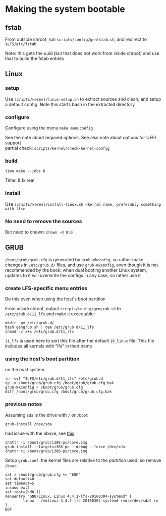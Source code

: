 # Making the system bootable

## fstab

From outside chroot, run `scripts/config/genfstab.sh`, and redirect to `$LFS/etc/fstab`

Note: this gets the uuid (but that does not work from inside chroot) and use that to build the fstab entries

## Linux

### setup

Use `scripts/kernel/linux-setup.sh` to extract sources and clean, and setup a default config. Note this starts bash in the extracted directory

### configure

Configure using the menu `make menuconfig`

See the note about required options. See also note about options for UEFI support  
partial check: `scripts/kernel/check-kernel-config`

### build

`time make --jobs 8`

Time: 8.1x real

### install

Use `scripts/kernel/install-linux.sh <kernal name, preferably something with lfs>`

### No need to remove the sources

But need to chown: `chown -R 0:0 .`

## GRUB

`/boot/grub/grub.cfg` is generated by `grub-mkconfig`, so rather make changes in `/etc/grub.d/` files, and use `grub-mkconfig`, even though it is not recommended by the book: when dual booting another Linux system, updates to it will overwrite the configs in any case, so rather use it

### create LFS-specific menu entries

Do this even when using the host's boot partition

From inside chroot, output `scripts/config/gengrub.sh` to `/etc/grub.d/11_lfs` and make it executable:

```
mkdir -pv /etc/grub.d/
bash gengrub.sh | tee /etc/grub.d/11_lfs
chmod -v a+x /etc/grub.d/11_lfs
```

`11_lfs` is used here to sort this file after the default `10_linux` file. This file includes all kernels with "lfs" in their name

### using the host's boot partition

on the *host* system:

```
ln -svf "$LFS/etc/grub.d/11_lfs" /etc/grub.d
cp -v /boot/grub/grub.cfg /boot/grub/grub.cfg.bak
grub-mkconfig > /boot/grub/grub.cfg
diff /boot/grub/grub.cfg /boot/grub/grub.cfg.bak
```

### previous notes

Assuming `sda` is the drive with `/` or `/boot`

`grub-install /dev/sda`

had issue with the above, see [this](https://wiki.archlinux.org/index.php/GRUB#Install_to_partition_or_partitionless_disk)

```
chattr -i /boot/grub/i386-pc/core.img
grub-install --target=i386-pc --debug --force /dev/sda
chattr +i /boot/grub/i386-pc/core.img
```

Setup `grub.conf`. the kernel files are relative to the *partition* used, so remove `/boot`:

```
cat > /boot/grub/grub.cfg << "EOF"
set default=0
set timeout=5
insmod ext2
set root=(hd0,1)
menuentry "GNU/Linux, Linux 4.4.2-lfs-20160304-systemd" {
        linux   /vmlinuz-4.4.2-lfs-20160304-systemd root=/dev/sda2 ro
}
EOF
```
